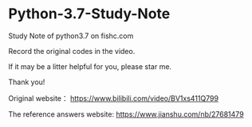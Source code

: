 # Python-3.7-Study-Note

Study Note of python3.7 on fishc.com

Record the original codes in the video.

If it may be a litter helpful for you, please star me.

Thank you!

Original website： https://www.bilibili.com/video/BV1xs411Q799

The reference answers website: https://www.jianshu.com/nb/27681479
